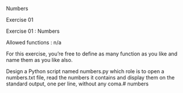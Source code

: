 
Numbers

Exercise 01

Exercise 01 : Numbers

Allowed functions : n/a

For this exercise, you’re free to define as many function as you like and name them as you like also.


Design a Python script named numbers.py which role is to open a numbers.txt file,
read the numbers it contains and display them on the standard output, one per line,
without any coma.# numbers
